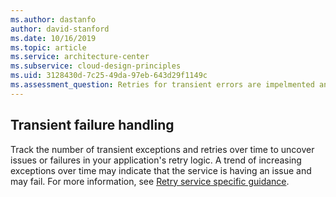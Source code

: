 ```yaml
---
ms.author: dastanfo
author: david-stanford
ms.date: 10/16/2019
ms.topic: article
ms.service: architecture-center
ms.subservice: cloud-design-principles
ms.uid: 3128430d-7c25-49da-97eb-643d29f1149c
ms.assessment_question: Retries for transient errors are impelmented and logged
---
```

## Transient failure handling

Track the number of transient exceptions and retries over time to uncover issues or failures in your application's retry logic. A trend of increasing exceptions over time may indicate that the service is having an issue and may fail. For more information, see [Retry service specific guidance](/azure/architecture/best-practices/retry-service-specific).
